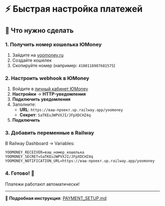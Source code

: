 # ⚡ Быстрая настройка платежей

## 🎯 Что нужно сделать

### 1. Получить номер кошелька ЮMoney
1. Зайдите на [yoomoney.ru](https://yoomoney.ru)
2. Создайте кошелек
3. Скопируйте номер (например: `4100118987681575`)

### 2. Настроить webhook в ЮMoney
1. Войдите в [личный кабинет ЮMoney](https://yoomoney.ru)
2. **Настройки** → **HTTP-уведомления**
3. **Подключить уведомления**
4. Заполните:
   - **URL**: `https://ваш-проект.up.railway.app/yoomoney`
   - **Секрет**: `SaTKEuJWPVXJI/JFpXDCHZ4q`
5. **Подключить**

### 3. Добавить переменные в Railway
В Railway Dashboard → Variables:

```env
YOOMONEY_RECEIVER=ваш_номер_кошелька
YOOMONEY_SECRET=SaTKEuJWPVXJI/JFpXDCHZ4q
YOOMONEY_NOTIFICATION_URL=https://ваш-проект.up.railway.app/yoomoney
```

### 4. Готово! 🎉
Платежи работают автоматически!

---

📖 **Подробная инструкция**: [PAYMENT_SETUP.md](PAYMENT_SETUP.md)
